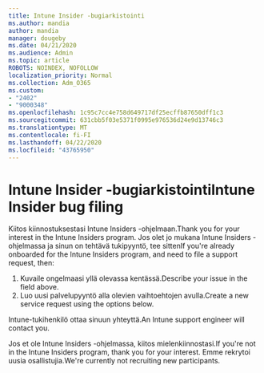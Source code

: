 ```yaml
---
title: Intune Insider -bugiarkistointi
ms.author: mandia
author: mandia
manager: dougeby
ms.date: 04/21/2020
ms.audience: Admin
ms.topic: article
ROBOTS: NOINDEX, NOFOLLOW
localization_priority: Normal
ms.collection: Adm_O365
ms.custom:
- "2402"
- "9000348"
ms.openlocfilehash: 1c95c7cc4e758d649717df25ecffb87650dff1c3
ms.sourcegitcommit: 631cbb5f03e5371f0995e976536d24e9d13746c3
ms.translationtype: MT
ms.contentlocale: fi-FI
ms.lasthandoff: 04/22/2020
ms.locfileid: "43765950"
---
```

# <a name="intune-insider-bug-filing"></a><span data-ttu-id="937e2-102">Intune Insider -bugiarkistointi</span><span class="sxs-lookup"><span data-stu-id="937e2-102">Intune Insider bug filing</span></span>

<span data-ttu-id="937e2-103">Kiitos kiinnostuksestasi Intune Insiders -ohjelmaan.</span><span class="sxs-lookup"><span data-stu-id="937e2-103">Thank you for your interest in the Intune Insiders program.</span></span> <span data-ttu-id="937e2-104">Jos olet jo mukana Intune Insiders -ohjelmassa ja sinun on tehtävä tukipyyntö, tee sitten</span><span class="sxs-lookup"><span data-stu-id="937e2-104">If you're already onboarded for the Intune Insiders program, and need to file a support request, then:</span></span>

1. <span data-ttu-id="937e2-105">Kuvaile ongelmaasi yllä olevassa kentässä.</span><span class="sxs-lookup"><span data-stu-id="937e2-105">Describe your issue in the field above.</span></span>
2. <span data-ttu-id="937e2-106">Luo uusi palvelupyyntö alla olevien vaihtoehtojen avulla.</span><span class="sxs-lookup"><span data-stu-id="937e2-106">Create a new service request using the options below.</span></span>

<span data-ttu-id="937e2-107">Intune-tukihenkilö ottaa sinuun yhteyttä.</span><span class="sxs-lookup"><span data-stu-id="937e2-107">An Intune support engineer will contact you.</span></span>

<span data-ttu-id="937e2-108">Jos et ole Intune Insiders -ohjelmassa, kiitos mielenkiinnostasi.</span><span class="sxs-lookup"><span data-stu-id="937e2-108">If you're not in the Intune Insiders program, thank you for your interest.</span></span> <span data-ttu-id="937e2-109">Emme rekrytoi uusia osallistujia.</span><span class="sxs-lookup"><span data-stu-id="937e2-109">We're currently not recruiting new participants.</span></span>
